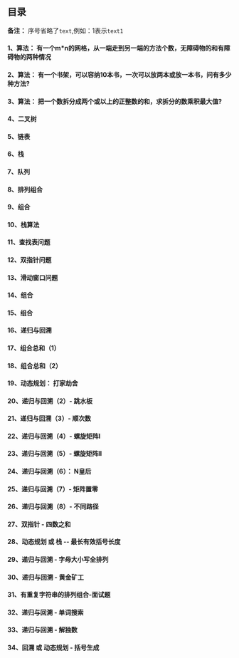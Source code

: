 ## 目录

**备注：**
序号省略了`text`,例如：1表示`text1`

#### 1、算法： 有一个m*n的网格，从一端走到另一端的方法个数，无障碍物的和有障碍物的两种情况

#### 2、算法： 有一个书架，可以容纳10本书，一次可以放两本或放一本书，问有多少种方法?

#### 3、算法： 把一个数拆分成两个或以上的正整数的和，求拆分的数乘积最大值?

#### 4、二叉树

#### 5、链表

#### 6、栈

#### 7、队列

#### 8、排列组合

#### 9、组合

#### 10、栈算法

#### 11、查找表问题

#### 12、双指针问题

#### 13、滑动窗口问题

#### 14、组合

#### 15、组合

#### 16、递归与回溯

#### 17、组合总和（1）

#### 18、组合总和（2）

#### 19、动态规划： 打家劫舍

#### 20、递归与回溯（2）- 跳水板

#### 21、递归与回溯（3）- 顺次数

#### 22、递归与回溯（4）- 螺旋矩阵I

#### 23、递归与回溯（5）- 螺旋矩阵II

#### 24、递归与回溯（6）： N皇后

#### 25、递归与回溯（7）- 矩阵置零

#### 26、递归与回溯（8）- 不同路径

#### 27、双指针 - 四数之和

#### 28、动态规划 或 栈 -- 最长有效括号长度

#### 29、递归与回溯 - 字母大小写全排列

#### 30、递归与回溯 - 黄金矿工

#### 31、有重复字符串的排列组合-面试题

#### 32、递归与回溯 - 单词搜索

#### 33、递归与回溯 - 解独数

#### 34、回溯 或 动态规划 - 括号生成